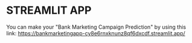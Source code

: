 # STREAMLIT APP
You can make your "Bank Marketing Campaign Prediction" by using this link:
https://bankmarketingapp-cy8e6rnxknunz8qf6dxcdf.streamlit.app/ 

